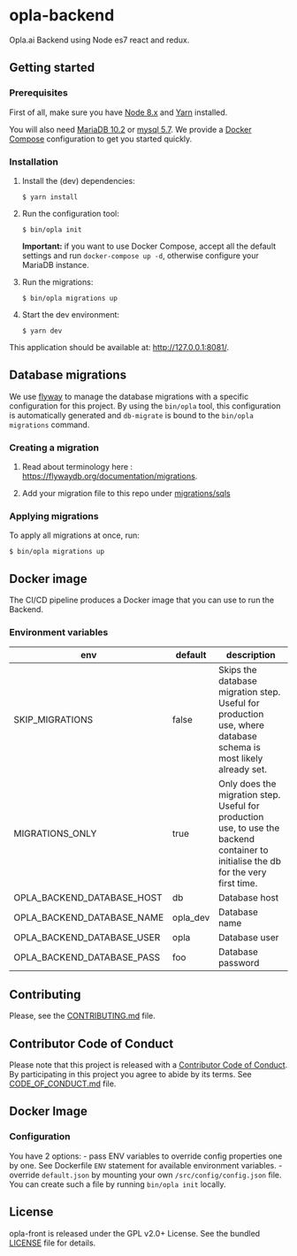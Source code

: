 # opla-backend

Opla.ai Backend using Node es7 react and redux.


## Getting started

### Prerequisites

First of all, make sure you have [Node 8.x](https://nodejs.org/en/download/) and
[Yarn](https://yarnpkg.com/en/docs/install) installed.

You will also need [MariaDB 10.2](https://mariadb.org/) or [mysql 5.7](https://www.mysql.com/). We provide a [Docker
Compose](https://docs.docker.com/compose/) configuration to get you started
quickly.

### Installation

1. Install the (dev) dependencies:

    ```
    $ yarn install
    ```

2. Run the configuration tool:

   ```
   $ bin/opla init
   ```

   **Important:** if you want to use Docker Compose, accept all the default
   settings and run `docker-compose up -d`, otherwise configure your MariaDB
   instance.

3. Run the migrations:

   ```
   $ bin/opla migrations up
   ```

4. Start the dev environment:

    ```
    $ yarn dev
    ```

This application should be available at: http://127.0.0.1:8081/.


## Database migrations

We use [flyway](https://flywaydb.org/documentation/) to manage the
database migrations with a specific configuration for this project. By using the
`bin/opla` tool, this configuration is automatically generated and `db-migrate`
is bound to the `bin/opla migrations` command.

### Creating a migration

1. Read about terminology here : https://flywaydb.org/documentation/migrations.

2. Add your migration file to this repo under [migrations/sqls](https://github.com/Opla/backend/tree/master/migrations/sqls)

### Applying migrations

To apply all migrations at once, run:

   ```
   $ bin/opla migrations up
   ```

## Docker image
The CI/CD pipeline produces a Docker image that you can use to run the Backend.

### Environment variables

| env                        | default  | description                                                                                                                         |
|----------------------------|----------|-------------------------------------------------------------------------------------------------------------------------------------|
| SKIP_MIGRATIONS            | false    | Skips the database migration step. Useful for production use, where database schema is most likely already set.                     |
| MIGRATIONS_ONLY            | true     | Only does the migration step. Useful for production use, to use the backend container to initialise the db for the very first time. |
| OPLA_BACKEND_DATABASE_HOST | db       | Database host                                                                                                                       |
| OPLA_BACKEND_DATABASE_NAME | opla_dev | Database name                                                                                                                       |
| OPLA_BACKEND_DATABASE_USER | opla     | Database user                                                                                                                       |
| OPLA_BACKEND_DATABASE_PASS | foo      | Database password                                                                                                                   |


## Contributing

Please, see the [CONTRIBUTING.md](../CONTRIBUTING.md) file.


## Contributor Code of Conduct

Please note that this project is released with a [Contributor Code of
Conduct](http://contributor-covenant.org/). By participating in this project you
agree to abide by its terms. See [CODE_OF_CONDUCT.md](../CODE_OF_CONDUCT.md) file.

## Docker Image

### Configuration
You have 2 options: 
    - pass ENV variables to override config properties one by one. See Dockerfile `ENV` statement for available environment variables.
    - override `default.json` by mounting your own `/src/config/config.json` file. You can create such a file by running `bin/opla init` locally.

## License

opla-front is released under the GPL v2.0+ License. See the bundled
[LICENSE](../LICENSE) file for details.
